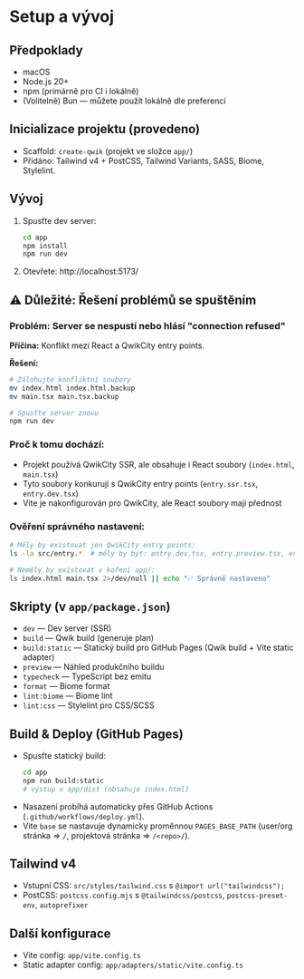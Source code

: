 # Setup a vývoj

## Předpoklady
- macOS
- Node.js 20+
- npm (primárně pro CI i lokálně)
- (Volitelně) Bun — můžete použít lokálně dle preferencí

## Inicializace projektu (provedeno)
- Scaffold: `create-qwik` (projekt ve složce `app/`)
- Přidáno: Tailwind v4 + PostCSS, Tailwind Variants, SASS, Biome, Stylelint.

## Vývoj
1. Spusťte dev server:
   ```sh
   cd app
   npm install
   npm run dev
   ```
2. Otevřete: http://localhost:5173/

## ⚠️ Důležité: Řešení problémů se spuštěním

### Problém: Server se nespustí nebo hlásí "connection refused"
**Příčina:** Konflikt mezi React a QwikCity entry points.

**Řešení:** 
```sh
# Zálohujte konfliktní soubory
mv index.html index.html.backup
mv main.tsx main.tsx.backup

# Spusťte server znovu
npm run dev
```

### Proč k tomu dochází:
- Projekt používá QwikCity SSR, ale obsahuje i React soubory (`index.html`, `main.tsx`)
- Tyto soubory konkurují s QwikCity entry points (`entry.ssr.tsx`, `entry.dev.tsx`)
- Vite je nakonfigurován pro QwikCity, ale React soubory mají přednost

### Ověření správného nastavení:
```sh
# Měly by existovat jen QwikCity entry points:
ls -la src/entry.*  # měly by být: entry.dev.tsx, entry.preview.tsx, entry.ssr.tsx

# Neměly by existovat v kořeni app/:
ls index.html main.tsx 2>/dev/null || echo "✅ Správně nastaveno"
```

## Skripty (v `app/package.json`)
- `dev` — Dev server (SSR)
- `build` — Qwik build (generuje plan)
- `build:static` — Statický build pro GitHub Pages (Qwik build + Vite static adapter)
- `preview` — Náhled produkčního buildu
- `typecheck` — TypeScript bez emitu
- `format` — Biome format
- `lint:biome` — Biome lint
- `lint:css` — Stylelint pro CSS/SCSS

## Build & Deploy (GitHub Pages)

- Spusťte statický build:
  ```sh
  cd app
  npm run build:static
  # výstup v app/dist (obsahuje index.html)
  ```
- Nasazení probíhá automaticky přes GitHub Actions (`.github/workflows/deploy.yml`).
- Vite `base` se nastavuje dynamicky proměnnou `PAGES_BASE_PATH` (user/org stránka => `/`, projektová stránka => `/<repo>/`).

## Tailwind v4
- Vstupní CSS: `src/styles/tailwind.css` s `@import url("tailwindcss");`
- PostCSS: `postcss.config.mjs` s `@tailwindcss/postcss`, `postcss-preset-env`, `autoprefixer`

## Další konfigurace
- Vite config: `app/vite.config.ts`
- Static adapter config: `app/adapters/static/vite.config.ts`

<!-- Blog byl odstraněn z projektu i dokumentace -->
